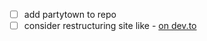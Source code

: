 - [ ] add partytown to repo
- [ ] consider restructuring site like - [on dev.to](https://dev.to/ngblaylock/how-i-set-up-a-project-with-eleventy-31gc)
